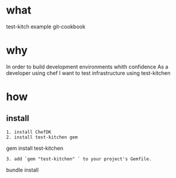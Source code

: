 what
==============

test-kitch example git-cookbook

why
===============

In order to build development environments whith confidence
As a developer using chef
I want to test infrastructure using test-kitchen

how
================
## install
```
1. install ChefDK
2. install test-kitchen gem
```
gem install test-kitchen
```
3. add `gem "test-kitchen" ` to your project's Gemfile. 
```
bundle install
```
